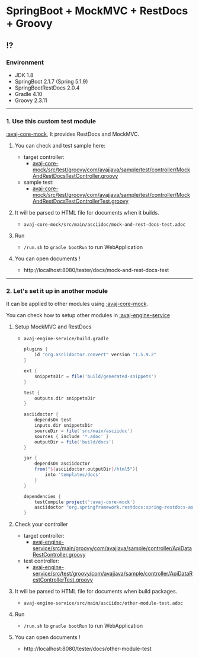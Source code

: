 # SpringBoot + MockMVC + RestDocs + Groovy 

## ⁉

### Environment 
- JDK 1.8
- SpringBoot 2.1.7 (Spring 5.1.9)
- SpringBootRestDocs 2.0.4 
- Gradle 4.10  
- Groovy 2.3.11

  
-------------------------  
### 1. Use this custom test module
[:avaj-core-mock](https://github.com/souljungkim/mockmvc-and-restdoc/tree/master/avaj-core-mock), It provides RestDocs and MockMVC.

1. You can check and test sample here: 
    - target controller:
        - [avaj-core-mock/src/test/groovy/com/avajjava/sample/test/controller/MockAndRestDocsTestController.groovy](https://github.com/souljungkim/mockmvc-and-restdoc/blob/master/avaj-core-mock/src/test/groovy/com/avajjava/sample/test/controller/MockAndRestDocsTestController.groovy)
    - sample test:
        - [avaj-core-mock/src/test/groovy/com/avajjava/sample/test/controller/MockAndRestDocsTestControllerTest.groovy](https://github.com/souljungkim/mockmvc-and-restdoc/blob/master/avaj-core-mock/src/test/groovy/com/avajjava/sample/test/controller/MockAndRestDocsTestControllerTest.groovy)
2. It will be parsed to HTML file for documents when it builds. 
    - `avaj-core-mock/src/main/asciidoc/mock-and-rest-docs-test.adoc`

3. Run
    - `/run.sh` to `gradle bootRun` to run WebApplication 
    
4. You can open documents !
    - http://localhost:8080/tester/docs/mock-and-rest-docs-test
    
    
-------------------------
### 2. Let's set it up in another module
It can be applied to other modules using [:avaj-core-mock](https://github.com/souljungkim/mockmvc-and-restdoc/tree/master/avaj-core-mock).

You can check how to setup other modules in [:avaj-engine-service](https://github.com/souljungkim/mockmvc-and-restdoc/tree/master/avaj-engine-service) 

1. Setup MockMVC and RestDocs 
    - `avaj-engine-service/build.gradle`
        ```groovy
        plugins {
            id "org.asciidoctor.convert" version "1.5.9.2"
        }
        
        ext {
            snippetsDir = file('build/generated-snippets')
        }
        
        test {
            outputs.dir snippetsDir
        }
        
        asciidoctor {
            dependsOn test
            inputs.dir snippetsDir
            sourceDir = file('src/main/asciidoc')
            sources { include '*.adoc' }
            outputDir = file('build/docs')
        }
        
        jar {
            dependsOn asciidoctor
            from("${asciidoctor.outputDir}/html5"){
                into 'templates/docs'
            }
        }
        
        dependencies {        
            testCompile project(':avaj-core-mock')
            asciidoctor "org.springframework.restdocs:spring-restdocs-asciidoctor:${springRestDocs_version}"  
        }
        ```
      
2. Check your controller 
    - target controller: 
        - [avaj-engine-service/src/main/groovy/com/avajjava/sample/controller/ApiDataRestController.groovy](https://github.com/souljungkim/mockmvc-and-restdoc/blob/master/avaj-engine-service/src/main/groovy/com/avajjava/sample/controller/ApiDataRestController.groovy)
    - test controller: 
        - [avaj-engine-service/src/test/groovy/com/avajjava/sample/controller/ApiDataRestControllerTest.groovy](https://github.com/souljungkim/mockmvc-and-restdoc/blob/master/avaj-engine-service/src/test/groovy/com/avajjava/sample/controller/ApiDataRestControllerTest.groovy)
3. It will be parsed to HTML file for documents when build packages. 
    - `avaj-engine-service/src/main/asciidoc/other-module-test.adoc`

4. Run
    - `/run.sh` to `gradle bootRun` to run WebApplication 
       
5. You can open documents !
    - http://localhost:8080/tester/docs/other-module-test
    
